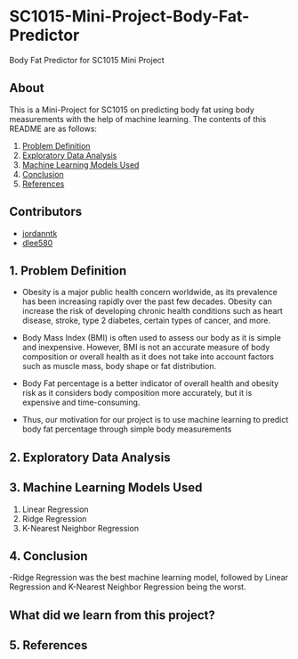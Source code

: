 # SC1015-Mini-Project-Body-Fat-Predictor
Body Fat Predictor for SC1015 Mini Project

## About

This is a Mini-Project for SC1015 on predicting body fat using body measurements with the help of machine learning. The contents of this README are as follows:

1. [Problem Definition](#1-Problem-Definition)
2. [Exploratory Data Analysis](#2-Exploratory-Data-Analysis)
3. [Machine Learning Models Used](#3-Machine-Learning-Models-Used)
4. [Conclusion](#4-Conclusion)
5. [References](#5-References)

  
## Contributors

- [jordanntk](https://github.com/jordanntk)
- [dlee580](https://github.com/dlee580)

## 1. Problem Definition

- Obesity is a major public health concern worldwide, as its prevalence has been increasing rapidly over the past few decades. Obesity can increase the risk of developing chronic health conditions such as heart disease, stroke, type 2 diabetes, certain types of cancer, and more.
- Body Mass Index (BMI) is often used to assess our body as it is simple and inexpensive. However, BMI is not an accurate measure of body composition or overall health as it does not take into account factors such as muscle mass, body shape or fat distribution.

- Body Fat percentage is a better indicator of overall health and obesity risk as it considers body composition more accurately, but it is expensive and time-consuming.
- Thus, our motivation for our project is to use machine learning to predict body fat percentage through simple body measurements

## 2. Exploratory Data Analysis

## 3. Machine Learning Models Used

1. Linear Regression
2. Ridge Regression
3. K-Nearest Neighbor Regression

## 4. Conclusion

-Ridge Regression was the best machine learning model, followed by Linear Regression and K-Nearest Neighbor Regression being the worst.


## What did we learn from this project?



## 5. References

